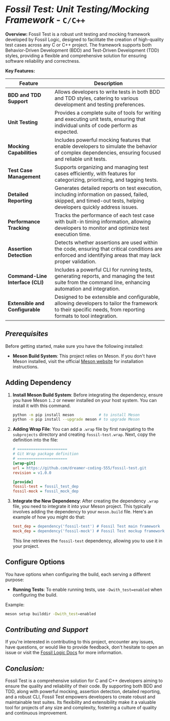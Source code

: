 # ***Fossil Test: Unit Testing/Mocking Framework*** - `C/C++`

**Overview:**
Fossil Test is a robust unit testing and mocking framework developed by Fossil Logic, designed to facilitate the creation of high-quality test cases across any C or C++ project. The framework supports both Behavior-Driven Development (BDD) and Test-Driven Development (TDD) styles, providing a flexible and comprehensive solution for ensuring software reliability and correctness.

**Key Features:**

| Feature                  | Description                                                                                                                                                     |
|--------------------------|-----------------------------------------------------------------------------------------------------------------------------------------------------------------|
| **BDD and TDD Support**  | Allows developers to write tests in both BDD and TDD styles, catering to various development and testing preferences.                                            |
| **Unit Testing**         | Provides a complete suite of tools for writing and executing unit tests, ensuring that individual units of code perform as expected.                             |
| **Mocking Capabilities** | Includes powerful mocking features that enable developers to simulate the behavior of complex dependencies, ensuring focused and reliable unit tests.            |
| **Test Case Management** | Supports organizing and managing test cases efficiently, with features for categorizing, prioritizing, and tagging tests.                                        |
| **Detailed Reporting**   | Generates detailed reports on test execution, including information on passed, failed, skipped, and timed-out tests, helping developers quickly address issues.  |
| **Performance Tracking** | Tracks the performance of each test case with built-in timing information, allowing developers to monitor and optimize test execution time.                      |
| **Assertion Detection**  | Detects whether assertions are used within the code, ensuring that critical conditions are enforced and identifying areas that may lack proper validation.        |
| **Command-Line Interface (CLI)** | Includes a powerful CLI for running tests, generating reports, and managing the test suite from the command line, enhancing automation and integration.  |
| **Extensible and Configurable** | Designed to be extensible and configurable, allowing developers to tailor the framework to their specific needs, from reporting formats to tool integration.|

## ***Prerequisites***

Before getting started, make sure you have the following installed:

- **Meson Build System**: This project relies on Meson. If you don't have Meson installed, visit the official [Meson website](https://mesonbuild.com/Getting-meson.html) for installation instructions.

## Adding Dependency

1. **Install Meson Build System**: Before integrating the dependency, ensure you have Meson `1.2` or newer installed on your host system. You can install it with this command.

   ```sh
   python -m pip install meson           # to install Meson
   python -m pip install --upgrade meson # to upgrade Meson
   ```

2. **Adding Wrap File**: You can add a `.wrap` file by first navigating to the `subprojects` directory and creating `fossil-test.wrap`. Next, copy the definition into the file:

   ```ini
   # ======================
   # Git Wrap package definition
   # ======================
   [wrap-git]
   url = https://github.com/dreamer-coding-555/fossil-test.git
   revision = v1.0.0

   [provide]
   fossil-test = fossil_test_dep
   fossil-mock = fossil_mock_dep
   ```

3. **Integrate the New Dependency**: After creating the dependency `.wrap` file, you need to integrate it into your Meson project. This typically involves adding the dependency to your `meson.build` file. Here's an example of how you might do that:

   ```ini
   test_dep = dependency('fossil-test') # Fossil Test main framework
   mock_dep = dependency('fossil-mock') # Fossil Test mockup framework
   ```

   This line retrieves the `fossil-test` dependency, allowing you to use it in your project.
   
## Configure Options

You have options when configuring the build, each serving a different purpose:

- **Running Tests**: To enable running tests, use `-Dwith_test=enabled` when configuring the build.

Example:

```sh
meson setup builddir -Dwith_test=enabled
```

## ***Contributing and Support***

If you're interested in contributing to this project, encounter any issues, have questions, or would like to provide feedback, don't hesitate to open an issue or visit the [Fossil Logic Docs](https://fossillogic.com/docs) for more information.

## ***Conclusion:***

Fossil Test is a comprehensive solution for C and C++ developers aiming to ensure the quality and reliability of their code. By supporting both BDD and TDD, along with powerful mocking, assertion detection, detailed reporting, and a robust CLI, Fossil Test empowers developers to create robust and maintainable test suites. Its flexibility and extensibility make it a valuable tool for projects of any size and complexity, fostering a culture of quality and continuous improvement.
